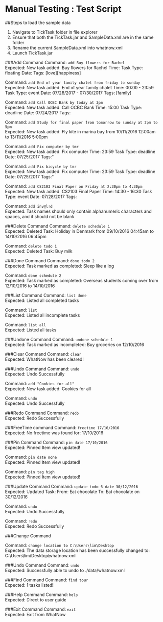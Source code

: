 # Manual Testing : Test Script
##Steps to load the sample data
1. Navigate to TickTask folder in file explorer
2. Ensure that both the TickTask.jar and SampleData.xml are in the same folder
3. Rename the current  SampleData.xml into whatnow.xml
4. Launch TickTask.jar

###Add Command
 Command: `add Buy flowers for Rachel` <br>
 Expected: New task added: Buy flowers for Rachel Time:  Task Type: floating Date:  Tags: [love][happiness] <br> 
 
 Command: `add End of year family chalet from friday to sunday`<br>
 Expected: New task added: End of year family chalet Time: 00:00 - 23:59 Task Type: event Date: 07/28/2017 - 07/30/2017 Tags: [family]<br>
 
 Command: `add Call OCBC Bank by today at 3pm` <br>
 Expected: New task added: Call OCBC Bank Time: 15:00 Task Type: deadline Date: 07/24/2017 Tags:<br>
 
 Command: `add Study for final paper from tomorrow to sunday at 2pm to 5pm` <br>
 Expected: New task added: Fly kite in marina bay from 10/11/2016 12:00am to 13/11/2016 5:00pm  <br>
 
 Command: `add Fix computer by tmr` <br>
 Expected: New task added: Fix computer Time: 23:59 Task Type: deadline Date: 07/25/2017 Tags:"  <br>
 
 Command: `add Fix bicycle by tmr` <br>
 Expected: New task added: Fix computer Time: 23:59 Task Type: deadline Date: 07/25/2017 Tags:"  <br>
 
 Command: `add CS2103 Final Paper on Friday at 2:30pm to 4:30pm` <br>
 Expected: New task added: CS2103 Final Paper Time: 14:30 - 16:30 Task Type: event Date: 07/28/2017 Tags:  <br>
 
 Command: `add inv@l!d ` <br>
 Expected: Task names should only contain alphanumeric characters and spaces, and it should not be blank  <br>
 

###Delete Command
 Command: `delete schedule 1` <br>
 Expected: Deleted Task: Holiday in Denmark from 09/10/2016 04:45am to 14/10/2016 06:45pm  <br>
 
 Command: `delete todo 1` <br>
 Expected: Deleted Task: Buy milk  <br>
 
###Done Command
 Command: `done todo 2` <br>
 Expected: Task marked as completed: Sleep like a log  <br>
 
 Command: `done schedule 2` <br>
 Expected: Task marked as completed: Overseas students coming over from 12/10/2016 to 14/10/2016 <br>

###List Command
 Command: `list done` <br>
 Expected: Listed all completed tasks <br>
 
 Command: `list` <br>
 Expected: Listed all incomplete tasks <br>
 
 Command: `list all` <br>
 Expected: Listed all tasks <br>
 
###Undone Command
 Command: `undone schedule 1` <br>
 Expected: Task marked as incompleted: Buy groceries on 12/10/2016 <br>
 	
###Clear Command
 Command: `clear` <br>
 Expected: WhatNow has been cleared! <br>
 
###Undo Command
 Command: `undo` <br>
 Expected: Undo Successfully <br>
 
 Command: `add "Cookies for all"` <br>
 Expected: New task added: Cookies for all <br>
 
 Command: `undo` <br>
 Expected: Undo Successfully <br>
 
###Redo Command
 Command: `redo` <br>
 Expected: Redo Successfully <br>
 
###FreeTime command
 Command: `freetime 17/10/2016` <br>
 Expected: No freetime was found for: 17/10/2016 <br>

###Pin Command
 Command: `pin date 17/10/2016` <br>
 Expected: Pinned Item view updated! <br>
 
 Command: `pin date none` <br>
 Expected: Pinned Item view updated! <br>
 
 Command: `pin tag high` <br>
 Expected: Pinned Item view updated! <br>

###Update Command
 Command: `update todo 6 date 30/12/2016` <br>
 Expected: Updated Task: 
From: Eat chocolate 
To: Eat chocolate on 30/12/2016 <br>

 Command: `undo` <br>
 Expected: Undo Successfully <br>

 Command: `redo` <br>
 Expected: Redo Successfully <br>
 
###Change Command

 Command: `change location to C:\Users\lim\Desktop` <br>
 Expected: The data storage location has been successfully changed to: C:\Users\lim\Desktop\whatnow.xml <br>

###Undo Command
 Command: `undo` <br>
 Expected: Successfully able to undo to ./data/whatnow.xml <br>

###Find Command
 Command: `find tour` <br>
 Expected: 1 tasks listed! <br>
  
###Help Command
 Command: `help` <br>
 Expected: Direct to user guide <br>
 
###Exit Command
 Command: `exit` <br>
 Expected: Exit from WhatNow
